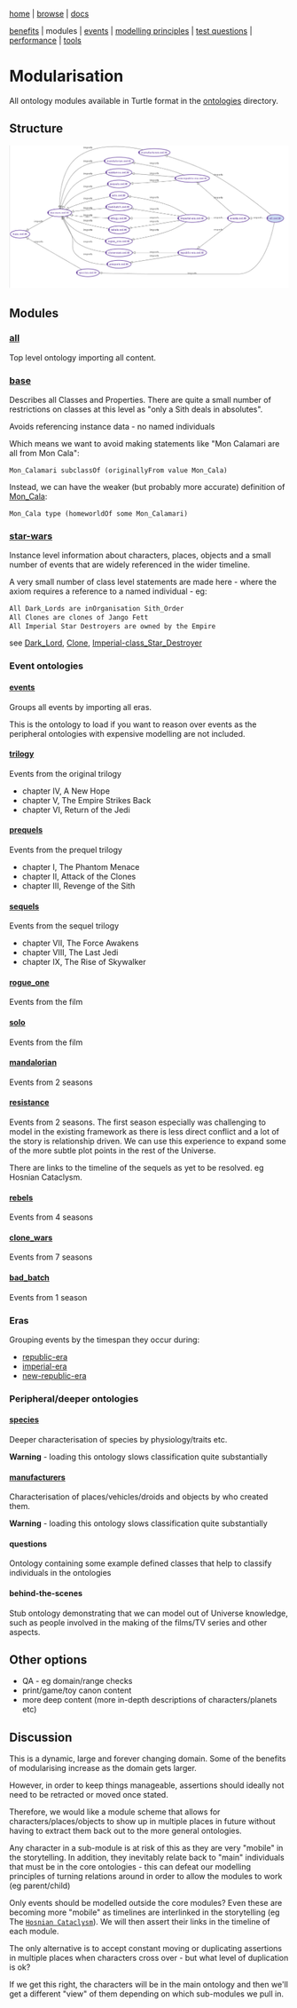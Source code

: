 [home](../) |
[browse](https://star-wars-ontology.up.railway.app/) |
[docs](readme.md)

[benefits](benefits.md) |
modules |
[events](events.md) |
[modelling principles](modelling-principles.md) |
[test questions](test-questions.md) |
[performance](performance.md) |
[tools](tools.md)

# Modularisation

All ontology modules available in Turtle format in the [ontologies](../ontologies/) directory.

## Structure

![Import Structure](imports.png)
    
## Modules

### [all](https://star-wars-ontology.up.railway.app/ontologies/-1715300141/)

Top level ontology importing all content.

### [base](https://star-wars-ontology.up.railway.app/ontologies/-1190915901/)

Describes all Classes and Properties.
There are quite a small number of restrictions on classes at this level
as "only a Sith deals in absolutes".

Avoids referencing instance data - no named individuals

Which means we want to avoid making statements like "Mon Calamari are all from Mon Cala":

    Mon_Calamari subclassOf (originallyFrom value Mon_Cala)

Instead, we can have the weaker (but probably more accurate) definition of [Mon_Cala](https://star-wars-ontology.up.railway.app/individuals/669928383/):

    Mon_Cala type (homeworldOf some Mon_Calamari)

### [star-wars](https://star-wars-ontology.up.railway.app/ontologies/-745736692/)

Instance level information about characters, places, objects and a
small number of events that are widely referenced in the wider timeline.

A very small number of class level statements are made here - where the
axiom requires a reference to a named individual - eg:

    All Dark_Lords are inOrganisation Sith_Order
    All Clones are clones of Jango Fett
    All Imperial Star Destroyers are owned by the Empire

see [Dark_Lord](https://star-wars-ontology.up.railway.app/classes/1095482871/), 
[Clone](https://star-wars-ontology.up.railway.app/classes/1009995030/),
[Imperial-class_Star_Destroyer](https://star-wars-ontology.up.railway.app/classes/2098826796/)


### Event ontologies

#### [events](https://star-wars-ontology.up.railway.app/ontologies/-16665301/)

Groups all events by importing all eras.

This is the ontology to load if you want to reason over events as the peripheral
ontologies with expensive modelling are not included.

#### [trilogy](https://star-wars-ontology.up.railway.app/ontologies/-1571907858/)

Events from the original trilogy

* chapter IV, A New Hope 
* chapter V, The Empire Strikes Back
* chapter VI, Return of the Jedi

#### [prequels](https://star-wars-ontology.up.railway.app/ontologies/1025857927/)

Events from the prequel trilogy

* chapter I, The Phantom Menace
* chapter II, Attack of the Clones
* chapter III, Revenge of the Sith

#### [sequels](https://star-wars-ontology.up.railway.app/ontologies/-794547428/)

Events from the sequel trilogy

* chapter VII, The Force Awakens
* chapter VIII, The Last Jedi
* chapter IX, The Rise of Skywalker

#### [rogue_one](https://star-wars-ontology.up.railway.app/ontologies/-769536717/)

Events from the film

#### [solo](https://star-wars-ontology.up.railway.app/ontologies/198972105/)

Events from the film

#### [mandalorian](https://star-wars-ontology.up.railway.app/ontologies/1284360452/)

Events from 2 seasons

#### [resistance](https://star-wars-ontology.up.railway.app/ontologies/-1881387829/)

Events from 2 seasons. The first season especially was challenging to model in the existing framework as there is less direct conflict and a lot of the story is relationship driven. We can use this experience to expand some of the more subtle plot points in the rest of the Universe.

There are links to the timeline of the sequels as yet to be resolved. eg Hosnian Cataclysm.

#### [rebels](https://star-wars-ontology.up.railway.app/ontologies/-530806561/)

Events from 4 seasons

#### [clone_wars](https://star-wars-ontology.up.railway.app/ontologies/1278562005/)

Events from 7 seasons

#### [bad_batch](https://star-wars-ontology.up.railway.app/ontologies/-893076728/)

Events from 1 season

### Eras

Grouping events by the timespan they occur during:

* [republic-era](https://star-wars-ontology.up.railway.app/ontologies/-1501389091/)
* [imperial-era](https://star-wars-ontology.up.railway.app/ontologies/1616560536/)
* [new-republic-era](https://star-wars-ontology.up.railway.app/ontologies/-768890178/)

### Peripheral/deeper ontologies

#### [species](https://star-wars-ontology.up.railway.app/ontologies/650255162/)

Deeper characterisation of species by physiology/traits etc.

**Warning** - loading this ontology slows classification quite substantially

#### [manufacturers](https://star-wars-ontology.up.railway.app/ontologies/1073412504/)

Characterisation of places/vehicles/droids and objects by who created them.

**Warning** - loading this ontology slows classification quite substantially

#### questions

Ontology containing some example defined classes that help to
classify individuals in the ontologies

#### behind-the-scenes

Stub ontology demonstrating that we can model out of Universe knowledge, such as people involved in the making
of the films/TV series and other aspects.

## Other options

* QA - eg domain/range checks
* print/game/toy canon content
* more deep content (more in-depth descriptions of characters/planets etc)

## Discussion

This is a dynamic, large and forever changing domain.
Some of the benefits of modularising increase as the domain gets larger.

However, in order to keep things manageable, assertions should ideally not need to be retracted or moved once stated.

Therefore, we would like a module scheme that allows for characters/places/objects to show up in multiple places in future without having to extract them back out to the more general ontologies.

Any character in a  sub-module is at risk of this as they are very "mobile" in the storytelling.
In addition, they inevitably relate back to "main" individuals that must be in the core ontologies -
this can defeat our modelling principles of turning relations around in order to allow the modules to work (eg parent/child)

Only events should be modelled outside the core modules? Even these are becoming
more "mobile" as timelines are interlinked in the storytelling
(eg The [`Hosnian Cataclysm`](https://star-wars-ontology.up.railway.app/individuals/1317043629/)).
We will then assert their links in the timeline of each module.

The only alternative is to accept constant moving or duplicating assertions in multiple places when characters cross over - but what level of duplication is ok?

If we get this right, the characters will be in the main ontology and then we'll
get a different "view" of them depending on which sub-modules we pull in.

